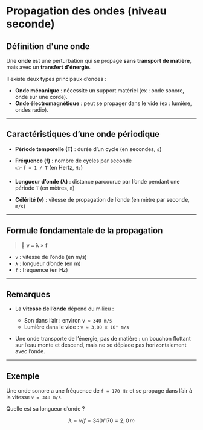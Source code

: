 # Propagation des ondes (niveau seconde)

## Définition d'une onde

Une **onde** est une perturbation qui se propage **sans transport de matière**, mais avec un **transfert d'énergie**.

Il existe deux types principaux d’ondes :
- **Onde mécanique** : nécessite un support matériel (ex : onde sonore, onde sur une corde).
- **Onde électromagnétique** : peut se propager dans le vide (ex : lumière, ondes radio).

---

## Caractéristiques d’une onde périodique

- **Période temporelle (T)** : durée d’un cycle (en secondes, `s`)
- **Fréquence (f)** : nombre de cycles par seconde  
  👉 `f = 1 / T` (en Hertz, `Hz`)

- **Longueur d’onde (λ)** : distance parcourue par l’onde pendant une période `T` (en mètres, `m`)
- **Célérité (v)** : vitesse de propagation de l’onde (en mètre par seconde, `m/s`)

---

## Formule fondamentale de la propagation

> 🧮 **v = λ × f**

- `v` : vitesse de l’onde (en m/s)
- `λ` : longueur d’onde (en m)
- `f` : fréquence (en Hz)

---

## Remarques

- La **vitesse de l’onde** dépend du milieu :
  - Son dans l’air : environ `v ≈ 340 m/s`
  - Lumière dans le vide : `v ≈ 3,00 × 10⁸ m/s`

- Une onde transporte de l’énergie, pas de matière : un bouchon flottant sur l’eau monte et descend, mais ne se déplace pas horizontalement avec l’onde.

---

## Exemple

Une onde sonore a une fréquence de `f = 170 Hz` et se propage dans l’air à la vitesse `v = 340 m/s`.

Quelle est sa longueur d’onde ?

```math
λ = v / f = 340 / 170 = 2,0 \, m
